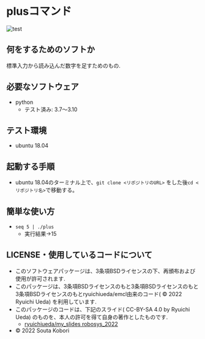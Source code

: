 # plusコマンド

![test](https://github.com/souta-pqr/Souta-Kobori/actions/workflows/test.yml/badge.svg)

## 何をするためのソフトか
標準入力から読み込んだ数字を足すためのもの.

## 必要なソフトウェア
* python
  * テスト済み: 3.7～3.10

## テスト環境
* ubuntu 18.04

## 起動する手順
* ubuntu 18.04のターミナル上で、`git clone <リポジトリのURL>` をした後`cd <リポジトリ名>`で移動する。

## 簡単な使い方
* `seq 5 | ./plus`
  * 実行結果→15

## LICENSE・使用しているコードについて
* このソフトウェアパッケージは、3条項BSDライセンスの下、再頒布および使用が許可されます.
* このパッケージは、3条項BSDライセンスのもと3条項BSDライセンスのもと3条項BSDライセンスのもとryuichiueda/emcl由来のコード( © 2022 Ryuichi Ueda) を利用しています.
* このパッケージのコードは、下記のスライド( CC-BY-SA 4.0 by Ryuichi Ueda) のものを、本人の許可を得て自身の著作としたものです.
	* [ryuichiueda/my_slides robosys_2022](https://github.com/ryuichiueda/my_slides/tree/master/robosys_2022)
* © 2022 Souta Kobori
